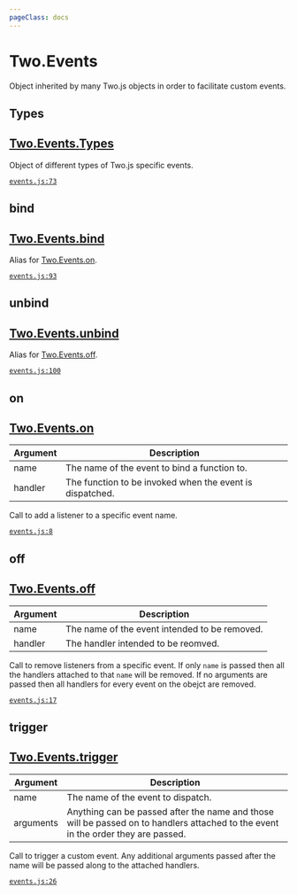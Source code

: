 ```yaml
---
pageClass: docs
---
```


# Two.Events



Object inherited by many Two.js objects in order to facilitate custom events.


<div class="meta">
  <custom-button text="Source" type="source" href="https://github.com/jonobr1/two.js/blob/dev/src/events.js" />
</div>







<div class="static member ">

## Types

<h2 class="longname" aria-hidden="true"><a href="#Types"><span class="prefix">Two.Events.</span><span class="shortname">Types</span></a></h2>










<div class="properties">

Object of different types of Two.js specific events.

</div>








<div class="meta">

  [`events.js:73`](https://github.com/jonobr1/two.js/blob/dev/src/events.js#L73)

</div>






</div>



<div class="static function ">

## bind

<h2 class="longname" aria-hidden="true"><a href="#bind"><span class="prefix">Two.Events.</span><span class="shortname">bind</span></a></h2>















<div class="description">

Alias for [Two.Events.on](/docs/events/#two-events-on).

</div>



<div class="meta">

  [`events.js:93`](https://github.com/jonobr1/two.js/blob/dev/src/events.js#L93)

</div>






</div>



<div class="static function ">

## unbind

<h2 class="longname" aria-hidden="true"><a href="#unbind"><span class="prefix">Two.Events.</span><span class="shortname">unbind</span></a></h2>















<div class="description">

Alias for [Two.Events.off](/docs/events/#two-events-off).

</div>



<div class="meta">

  [`events.js:100`](https://github.com/jonobr1/two.js/blob/dev/src/events.js#L100)

</div>






</div>



<div class="instance function ">

## on

<h2 class="longname" aria-hidden="true"><a href="#on"><span class="prefix">Two.Events.</span><span class="shortname">on</span></a></h2>












<div class="params">

| Argument | Description |
| ---- | ----------- |
|  name  | The name of the event to bind a function to. |
|  handler  | The function to be invoked when the event is dispatched. |
</div>




<div class="description">

Call to add a listener to a specific event name.

</div>



<div class="meta">

  [`events.js:8`](https://github.com/jonobr1/two.js/blob/dev/src/events.js#L8)

</div>






</div>



<div class="instance function ">

## off

<h2 class="longname" aria-hidden="true"><a href="#off"><span class="prefix">Two.Events.</span><span class="shortname">off</span></a></h2>












<div class="params">

| Argument | Description |
| ---- | ----------- |
|  name  | The name of the event intended to be removed. |
|  handler  | The handler intended to be reomved. |
</div>




<div class="description">

Call to remove listeners from a specific event. If only `name` is passed then all the handlers attached to that `name` will be removed. If no arguments are passed then all handlers for every event on the obejct are removed.

</div>



<div class="meta">

  [`events.js:17`](https://github.com/jonobr1/two.js/blob/dev/src/events.js#L17)

</div>






</div>



<div class="instance function ">

## trigger

<h2 class="longname" aria-hidden="true"><a href="#trigger"><span class="prefix">Two.Events.</span><span class="shortname">trigger</span></a></h2>












<div class="params">

| Argument | Description |
| ---- | ----------- |
|  name  | The name of the event to dispatch. |
|  arguments  | Anything can be passed after the name and those will be passed on to handlers attached to the event in the order they are passed. |
</div>




<div class="description">

Call to trigger a custom event. Any additional arguments passed after the name will be passed along to the attached handlers.

</div>



<div class="meta">

  [`events.js:26`](https://github.com/jonobr1/two.js/blob/dev/src/events.js#L26)

</div>






</div>


